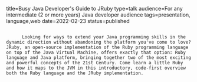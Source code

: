 title=Busy Java Developer's Guide to JRuby
type=talk
audience=For any intermediate (2 or more years) Java developer audience
tags=presentation, language,web
date=2022-02-23
status=published
~~~~~~

      Looking for ways to extend your Java programming skills in the dynamic direction without abandoning the platform you've come to love? JRuby, an open-source implementation of the Ruby programming language on top of the Java Virtual Machine, offers exactly that option: Ruby language and Java platform, bringing together two of the most exciting and powerful concepts of the 21st Century. Come learn a little Ruby and how it maps to the JVM in this introductory, code-first overview both the Ruby language and the JRuby implementation.
    
